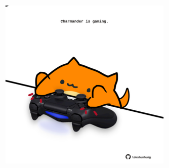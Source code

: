 <!-- built at 11/03/2021, 04:01:48 UTC -->
<p align="center">
  <img width="500" height="500" src="./ReadmeImage.svg">
</p>
